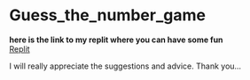 # Guess_the_number_game

**here is the link to my replit where you can have some fun** <br>
[Replit](https://replit.com/@sh1nine96/guessthenumber#index.js) <br>

I will really appreciate the suggestions and advice. Thank you...

